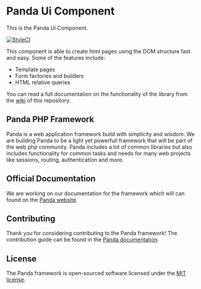 # Panda Ui Component
This is the Panda Ui Component.

[![StyleCI](https://styleci.io/repos/55763384/shield)](https://styleci.io/repos/55763384)

This component is able to create html pages using the DOM structure fast and easy. Some of the features include:
- Template pages
- Form factories and builders
- HTML relative queries

You can read a full documentation on the functionality of the library from the [wiki](https://github.com/PandaPlatform/panda-ui-php/wiki) of this repository.

## Panda PHP Framework
Panda is a web application framework build with simplicity and wisdom. We are building Panda to be a light yet powerfull framework that will be part of the web php community. Panda includes a lot of common libraries but also includes functionality for common tasks and needs for many web projects like sessions, routing, authentication and more.

## Official Documentation

We are working on our documentation for the framework which will can found on the [Panda website](http://pandaphp.org/docs).

## Contributing

Thank you for considering contributing to the Panda framework! The contribution guide can be found in the [Panda documentation](http://pandaphp.org/docs/contributions).

## License

The Panda framework is open-sourced software licensed under the [MIT license](http://opensource.org/licenses/MIT).
